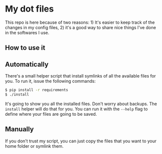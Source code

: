 # My dot files

This repo is here because of two reasons: 1) It's easier to keep track
of the changes in my config files, 2) it's a good way to share nice
things I've done in the softwares I use.

## How to use it

## Automatically

There's a small helper script that install symlinks of all the available
files for you. To run it, issue the following commands:

```bash
$ pip install -r requirements
$ ./install
```

It's going to show you all the installed files. Don't worry about
backups. The `install` helper will do that for you. You can run it with
the `--help` flag to define where your files are going to be saved.

## Manually

If you don't trust my script, you can just copy the files that you want
to your home folder or symlink them.

